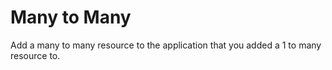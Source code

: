 # Many to Many

Add a many to many resource to the application that you added a 1 to many resource to.